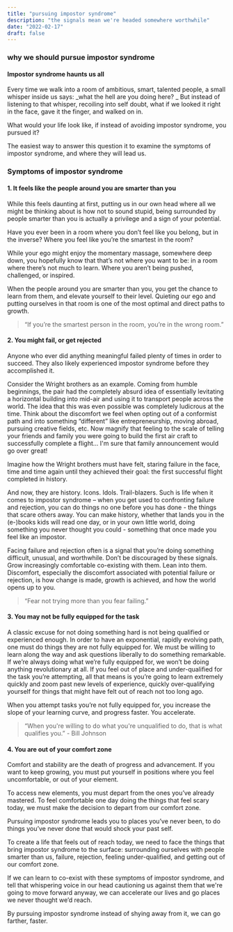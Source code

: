 ```yaml
---
title: "pursuing impostor syndrome"
description: "the signals mean we're headed somewhere worthwhile"
date: "2022-02-17"
draft: false
---
```

### why we should pursue impostor syndrome
#### Impostor syndrome haunts us all
Every time we walk into a room of ambitious, smart, talented people, a small whisper inside us says: _what the hell are you doing here?
_
But instead of listening to that whisper, recoiling into self doubt, what if we looked it right in the face, gave it the finger, and walked on in.

What would your life look like, if instead of avoiding impostor syndrome, you pursued it?

The easiest way to answer this question it to examine the symptoms of impostor syndrome, and where they will lead us.

### Symptoms of impostor syndrome
#### 1. It feels like the people around you are smarter than you
While this feels daunting at first, putting us in our own head where all we might be thinking about is how not to sound stupid, being surrounded by people smarter than you is actually a privilege and a sign of your potential.

Have you ever been in a room where you don’t feel like you belong, but in the inverse? Where you feel like you’re the smartest in the room?

While your ego might enjoy the momentary massage, somewhere deep down, you hopefully know that that’s not where you want to be: in a room where there’s not much to learn. Where you aren’t being pushed, challenged, or inspired.

When the people around you are smarter than you, you get the chance to learn from them, and elevate yourself to their level. Quieting our ego and putting ourselves in that room is one of the most optimal and direct paths to growth.

>“If you’re the smartest person in the room, you’re in the wrong room.” </br>

#### 2. You might fail, or get rejected
Anyone who ever did anything meaningful failed plenty of times in order to succeed. They also likely experienced impostor syndrome before they accomplished it.

Consider the Wright brothers as an example. Coming from humble beginnings, the pair had the completely absurd idea of essentially levitating a horizontal building into mid-air and using it to transport people across the world. The idea that this was even possible was completely ludicrous at the time. Think about the discomfort we feel when opting out of a conformist path and into something “different” like entrepreneurship, moving abroad, pursuing creative fields, etc. Now magnify that feeling to the scale of telling your friends and family you were going to build the first air craft to successfully complete a flight... I'm sure that family announcement would go over great!

Imagine how the Wright brothers must have felt, staring failure in the face, time and time again until they achieved their goal: the first successful flight completed in history.

And now, they are history. Icons. Idols. Trail-blazers. Such is life when it comes to impostor syndrome – when you get used to confronting failure and rejection, you can do things no one before you has done - the things that scare others away. You can make history, whether that lands you in the (e-)books kids will read one day, or in your own little world, doing something you never thought you could - something that once made you feel like an impostor.

Facing failure and rejection often is a signal that you’re doing something difficult, unusual, and worthwhile. Don’t be discouraged by these signals. Grow increasingly comfortable co-existing with them. Lean into them. Discomfort, especially the discomfort associated with potential failure or rejection, is how change is made, growth is achieved, and how the world opens up to you.

>“Fear not trying more than you fear failing.” </br>

#### 3. You may not be fully equipped for the task
A classic excuse for not doing something hard is not being qualified or experienced enough. In order to have an exponential, rapidly evolving path, one must do things they are not fully equipped for. We must be willing to learn along the way and ask questions liberally to do something remarkable. If we’re always doing what we’re fully equipped for, we won’t be doing anything revolutionary at all. If you feel out of place and under-qualified for the task you’re attempting, all that means is you’re going to learn extremely quickly and zoom past new levels of experience, quickly over-qualifying yourself for things that might have felt out of reach not too long ago.

When you attempt tasks you’re not fully equipped for, you increase the slope of your learning curve, and progress faster. You accelerate.

>“When you're willing to do what you're unqualified to do, that is what qualifies you.” - Bill Johnson </br>

#### 4. You are out of your comfort zone
Comfort and stability are the death of progress and advancement. If you want to keep growing, you must put yourself in positions where you feel uncomfortable, or out of your element.

To access new elements, you must depart from the ones you’ve already mastered. To feel comfortable one day doing the things that feel scary today, we must make the decision to depart from our comfort zone.

Pursuing impostor syndrome leads you to places you’ve never been, to do things you’ve never done that would shock your past self.

To create a life that feels out of reach today, we need to face the things that bring impostor syndrome to the surface: surrounding ourselves with people smarter than us, failure, rejection, feeling under-qualified, and getting out of our comfort zone.

If we can learn to co-exist with these symptoms of impostor syndrome, and tell that whispering voice in our head cautioning us against them that we're going to move forward anyway, we can accelerate our lives and go places we never thought we’d reach.

By pursuing impostor syndrome instead of shying away from it, we can go farther, faster.